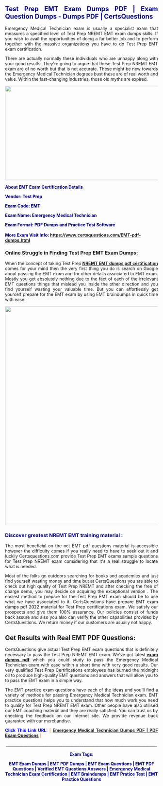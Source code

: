 <h2 style="text-align: justify;"><span style="color: #000080;">Test Prep EMT Exam Dumps PDF | Exam Question Dumps - Dumps PDF | CertsQuestions</span></h2>
<p style="text-align: justify;">Emergency Medical Technician exam is usually a specialist exam that measures a specified level of Test Prep NREMT EMT exam dumps skills. If you wish to avail the opportunities of doing a far better job and to perform together with the massive organizations you have to do Test Prep EMT exam certification.</p>
<p style="text-align: justify;">There are actually normally these individuals who are unhappy along with your good results. They're going to argue that these Test Prep NREMT EMT exam are of no worth but that is not accurate. These might be new towards the Emergency Medical Technician degrees bust these are of real worth and value. Within the fast-changing industries, those old myths are expired.</p>
<p><img style="display: block; margin-left: auto; margin-right: auto;" src="https://i.imgur.com/eaP4ae9.png" width="840" height="310" /></p>
<p><span style="color: #000080;"><strong>About EMT Exam Certification Details</strong></span></p>
<p><span style="color: #000080;"><strong>Vendor: Test Prep<br /></strong></span></p>
<p><span style="color: #000080;"><strong>Exam Code: EMT</strong></span></p>
<p><span style="color: #000080;"><strong>Exam Name: Emergency Medical Technician</strong></span></p>
<p><span style="color: #000080;"><strong>Exam Format: PDF Dumps and Practice Test Software<br /><br />More Exam Visit Info: <span style="color: #ff6600;"><a href="https://www.certsquestions.com/EMT-pdf-dumps.html">https://www.certsquestions.com/EMT-pdf-dumps.html</a></span></strong></span></p>
<h3>Online Struggle in Finding Test Prep EMT Exam Dumps:</h3>
<p style="text-align: justify;">When the concept of taking Test Prep <a href="https://www.certsquestions.com/EMT-pdf-dumps.html"><strong>NREMT EMT dumps pdf certification</strong></a> comes for your mind then the very first thing you do is search on Google about passing the EMT exam and for other details associated to EMT exam. Mostly you get absolutely nothing due to the fact of each of the irrelevant EMT questions things that mislead you inside the other direction and you find yourself wasting your valuable time. But you can effortlessly get yourself prepare for the EMT exam by using EMT braindumps in quick time with ease.</p>
<p><a href="https://www.certsquestions.com/EMT-pdf-dumps.html"><img style="display: block; margin-left: auto; margin-right: auto;" src="https://i.imgur.com/pxhoKQ2.png" width="720" /></a></p>
<h3><span style="color: #000080;">Discover greatest NREMT EMT training material :</span></h3>
<p style="text-align: justify;">The most beneficial on the net EMT pdf questions material is accessible however the difficulty comes if you really need to have to seek out it and luckily Certsquestions.com provide Test Prep EMT exams sample questions for Test Prep NREMT exam considering that it's a real struggle to locate what is needed.</p>
<p style="text-align: justify;">Most of the folks go outdoors searching for books and academies and just find yourself wasting money and time but at CertsQuestions you are able to check out high quality of Test Prep NREMT and after checking the free of charge demo, you may decide on acquiring the exceptional version . The easiest method to prepare for the Test Prep EMT exam should be to use what we have associated to it. CertsQuestions have <span style="color: #000000;">prepare EMT exam dumps pdf 2022</span> material for Test Prep certifications exam. We satisfy our prospects and give them 100% assurance. Our policies consist of funds back assure and also you also can verify the other capabilities provided by CertsQuestions. We return money if our customers are usually not happy.</p>
<h2>Get Results with Real EMT PDF Questions:</h2>
<p style="text-align: justify;">CertsQuestions give actual Test Prep EMT exam questions that is definitely necessary to pass the Test Prep NREMT EMT exam. We've got latest<strong>&nbsp;<a href="https://www.certsquestions.com/">exam dumps pdf</a></strong>&nbsp;which you could study to pass the Emergency Medical Technician exam with ease within a short time with very good results. Our very qualified Test Prep Certifications employees has burned the midnight oil to produce high-quality EMT questions and answers that will allow you to to pass the EMT exam in a simple way.</p>
<p style="text-align: justify;">The EMT practice exam questions have each of the ideas and you'll find a variety of methods for passing Emergency Medical Technician exam. EMT practice questions helps you to understand that how much work you need to qualify for Test Prep NREMT EMT exam. Other people have also utilised our EMT coaching material and they are really satisfied. You can trust us by checking the feedback on our internet site. We provide revenue back guarantee with our merchandise.</p>
<p style="text-align: justify;"><span style="color: #0000ff;"><strong>Click This Link URL</strong>:</span> <span style="color: #ff6600;">[ <strong><a href="https://www.certsquestions.com/test-prep-certifications-certification.html">Emergency Medical Technician Dumps PDF | PDF Exam Questions</a></strong> ]</span></p>
<p style="text-align: center;">______________________________________________________________________________</p>
<p style="text-align: center;"><span style="color: #000080;"><strong>Exam Tags:</strong></span></p>
<p style="text-align: center;"><span style="color: #000080;"><strong>EMT Exam Dumps | EMT PDF Dumps | EMT Exam Questions | EMT PDF Questions | Verified EMT Questions Answers | Emergency Medical Technician Exam Certification | EMT Braindumps | EMT Pratice Test | EMT Practice Questions</strong></span></p>
